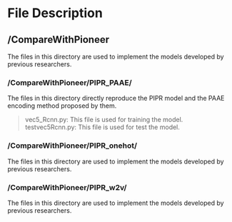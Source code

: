 # File Description

## /CompareWithPioneer
The files in this directory are used to implement the models developed by previous researchers.

### /CompareWithPioneer/PIPR_PAAE/
The files in this directory directly reproduce the PIPR model and the PAAE encoding method proposed by them.  
>vec5_Rcnn.py: This file is used for training the model.   
>testvec5Rcnn.py: This file is used for test the model.  

### /CompareWithPioneer/PIPR_onehot/
The files in this directory are used to implement the models developed by previous researchers.
### /CompareWithPioneer/PIPR_w2v/
The files in this directory are used to implement the models developed by previous researchers.
